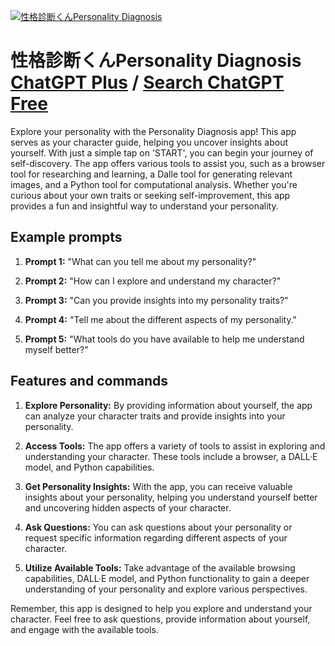 
[![性格診断くんPersonality Diagnosis](https://files.oaiusercontent.com/file-mGTEkH197aThVQBuZq8MHs7J?se=2123-10-16T22%3A08%3A29Z&sp=r&sv=2021-08-06&sr=b&rscc=max-age%3D31536000%2C%20immutable&rscd=attachment%3B%20filename%3Dc0fbce2f-6472-4cf0-92ba-fcba295cc586.png&sig=TsfOi/EFa8pBWEvk%2BlNXqlJl3hfZEjG4kVqyRbT3vbs%3D)](https://chat.openai.com/g/g-3gxzIugJ5-xing-ge-zhen-duan-kunpersonality-diagnosis)

# 性格診断くんPersonality Diagnosis [ChatGPT Plus](https://chat.openai.com/g/g-3gxzIugJ5-xing-ge-zhen-duan-kunpersonality-diagnosis) / [Search ChatGPT Free](https://gptcall.net/index.html#/?search=%E6%80%A7%E6%A0%BC%E8%A8%BA%E6%96%AD%E3%81%8F%E3%82%93Personality%20Diagnosis)

Explore your personality with the Personality Diagnosis app! This app serves as your character guide, helping you uncover insights about yourself. With just a simple tap on 'START', you can begin your journey of self-discovery. The app offers various tools to assist you, such as a browser tool for researching and learning, a Dalle tool for generating relevant images, and a Python tool for computational analysis. Whether you're curious about your own traits or seeking self-improvement, this app provides a fun and insightful way to understand your personality.

## Example prompts

1. **Prompt 1:** "What can you tell me about my personality?"

2. **Prompt 2:** "How can I explore and understand my character?"

3. **Prompt 3:** "Can you provide insights into my personality traits?"

4. **Prompt 4:** "Tell me about the different aspects of my personality."

5. **Prompt 5:** "What tools do you have available to help me understand myself better?"


## Features and commands

1. **Explore Personality:** By providing information about yourself, the app can analyze your character traits and provide insights into your personality.

2. **Access Tools:** The app offers a variety of tools to assist in exploring and understanding your character. These tools include a browser, a DALL·E model, and Python capabilities.

3. **Get Personality Insights:** With the app, you can receive valuable insights about your personality, helping you understand yourself better and uncovering hidden aspects of your character.

4. **Ask Questions:** You can ask questions about your personality or request specific information regarding different aspects of your character.

5. **Utilize Available Tools:** Take advantage of the available browsing capabilities, DALL·E model, and Python functionality to gain a deeper understanding of your personality and explore various perspectives.

Remember, this app is designed to help you explore and understand your character. Feel free to ask questions, provide information about yourself, and engage with the available tools.


